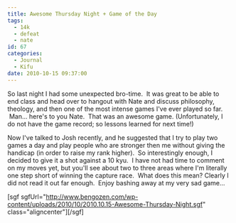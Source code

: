 ```yaml
---
title: Awesome Thursday Night + Game of the Day
tags:
  - 14k
  - defeat
  - nate
id: 67
categories:
  - Journal
  - Kifu
date: 2010-10-15 09:37:00
---
```


So last night I had some unexpected bro-time.  It was great to be able to end class and head over to hangout with Nate and discuss philosophy, theology, and then one of the most intense games I've ever played so far.  Man... here's to you Nate.  That was an awesome game. (Unfortunately, I do not have the game record; so lessons learned for next time!)

Now I've talked to Josh recently, and he suggested that I try to play two games a day and play people who are stronger then me without giving the handicap (in order to raise my rank higher).  So interestingly enough, I decided to give it a shot against a 10 kyu.  I have not had time to comment on my moves yet, but you'll see about two to three areas where I'm literally one step short of winning the capture race.  What does this mean? Clearly I did not read it out far enough.  Enjoy bashing away at my very sad game...

<!--more-->

[sgf sgfUrl="http://www.bengozen.com/wp-content/uploads/2010/10/2010.10.15-Awesome-Thursday-Night.sgf" class="aligncenter"][/sgf]